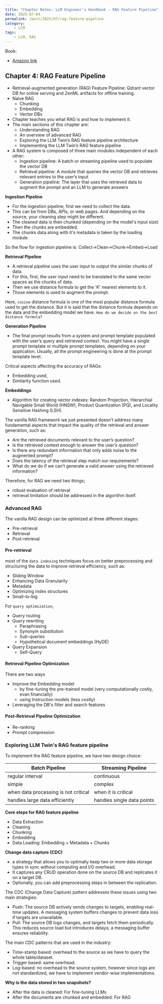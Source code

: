 ```yaml
---
title: "Chapter Notes: LLM Engineer's Handbook - RAG Feature Pipeline"
date: 2025-07-04
permalink: /post/2025/07/rag-feature-pipeline
category: 
    - LLM
tags:
    - LLM, RAG
---
```


Book: 
- [Amazon link](https://www.amazon.com/LLM-Engineers-Handbook-engineering-production/dp/1836200072)

## Chapter 4: RAG Feature Pipeline
- Retrieval-augmented generation (RAG) Feature Pipeline: Qdrant vector DB for online serving and ZenML artifacts for offline training. 
- Naive RAG
    - Chunking 
    - Embedding
    - Vector DBs
- Chapter teaches you what RAG is and how to implement it. 
- The main sections of this chapter are:
    - Understanding RAG
    - An overview of advanced RAG
    - Exploring the LLM Twin’s RAG feature pipeline architecture
    - Implementing the LLM Twin’s RAG feature pipeline
- A RAG system is composed of three main modules independent of each other:
    - Ingestion pipeline: A batch or streaming pipeline used to populate the vector DB
    - Retrieval pipeline: A module that queries the vector DB and retrieves relevant entries to the user’s input
    - Generation pipeline: The layer that uses the retrieved data to augment the prompt and an LLM to generate answers

**Ingestion Pipeline**

- For the ingestion pipeline, first we need to collect the data.
- This can be from DBs, APIs, or web pages. And depending on the source, your cleaning step might be different. 
- The cleaned data is then chunked (depending on the model's input size)
- Then the chunks are embedded. 
- The chunks data along with it's metadata is taken by the loading module. 

So the flow for ingestion pipeline is: 
Collect->Clean->Chunk->Embed->Load

**Retrieval Pipeline**
- A retrieval pipeline uses the user input to output the similar chunks of data. 
- For this, first, the user input need to be translated to the same vector spaces as the chunks of data.
- Then we use distance formula to get the 'K' nearest elements to it. 
- Those elements is used to augment the prompt. 

Here, `cosine` distance formula is one of the most popular distance formula used to get the distance. But it is said that the distance formula depends on the data and the embedding model we have. `How do we decide on the best distance formula?` 

**Generation Pipeline**
- The final prompt results from a system and prompt template populated with the user’s query and retrieved context. You might have a single prompt template or multiple prompt templates, depending on your application. Usually, all the prompt engineering is done at the prompt template level.

Critical aspects affecting the accuracy of RAGs: 
- Embedding used,
- Similarity function used. 

**Embeddings**

- Algorithm for creating vector indexes: Random Projection, Hierarchial Navigable Small World (HNSW), Product Quantization (PQ), and Locality Sensitive Hashing (LSH). 

The vanilla RAG framework we just presented doesn’t address many fundamental aspects that impact the quality of the retrieval and answer generation, such as:

- Are the retrieved documents relevant to the user’s question?
- Is the retrieved context enough to answer the user’s question?
- Is there any redundant information that only adds noise to the augmented prompt?
- Does the latency of the retrieval step match our requirements?
- What do we do if we can’t generate a valid answer using the retrieved information?

Therefore, for RAG we need two things; 
- robust evaluation of retrieval
- retrieval limitation should be addressed in the algorithm itself. 

### Advanced RAG
The vanilla RAG design can be optimized at three different stages:
- Pre-retrieval 
- Retrieval
- Post-retrieval

#### **Pre-retrieval**
most of the `data indexing` techniques focus on better preprocessing and structuring the data to improve retrieval efficiency, such as: 
- Sliding Window
- Enhancing Data Granularity
- Metadata
- Optimizing index structures
- Small-to-big

For `query optimization`, 
- Query routing 
- Query rewriting
    - Paraphrasing
    - Synonym substitution
    - Sub-queries
    - Hypothetical document embeddings (HyDE)
- Query Expansion
    - Self-Query

#### **Retrieval Pipeline Optimization**
There are two ways 
- Improve the Embedding model
    - by fine-tuning the pre-trained model (very computationally costly, evan financially)
    - using Instruction models (less costly)
- Leveraging the DB's filter and search features


#### **Post-Retrieval Pipeline Optimization**
- Re-ranking
- Prompt compression

### Exploring LLM Twin's RAG feature pipeline

To implement the RAG feature pipeline, we have two design choice: 

|Batch Pipeline|Streaming Pipeline|
|---|---|
| regular interval  | continuous   |
| simple    |   complex| 
|when data processing is not critical | when it is critical |
| handles large data efficiently | handles single data points | 

**Core steps for RAG feature pipeline**
- Data Extraction 
- Cleaning
- Chunking
- Embedding
- Data Loading: Embedding + Metadata + Chunks

**Change data capture (CDC)**
- a strategy that allows you to optimally keep two or more data storage types in sync without computing and I/O overhead. 
- It captures any CRUD operation done on the source DB and replicates it on a target DB. 
- Optionally, you can add preprocessing steps in between the replication.

The CDC (Change Data Capture) pattern addresses these issues using two main strategies:
- Push: The source DB actively sends changes to targets, enabling real-time updates. A messaging system buffers changes to prevent data loss if targets are unavailable.
- Pull: The source DB logs changes, and targets fetch them periodically. This reduces source load but introduces delays; a messaging buffer ensures reliability.

The main CDC patterns that are used in the industry:
- Time-stamp based: overhead to the source as we have to query the whole table/dataset. 
- Trigger based: same overhead. 
- Log-based: no overhead to the source system, however since logs are not standardized, we have to implement vendor-wise implementations. 


**Why is the data stored in two snapshots?**
- After the data is cleaned: For fine-tuning LLMs
- After the documents are chunked and embedded: For RAG

